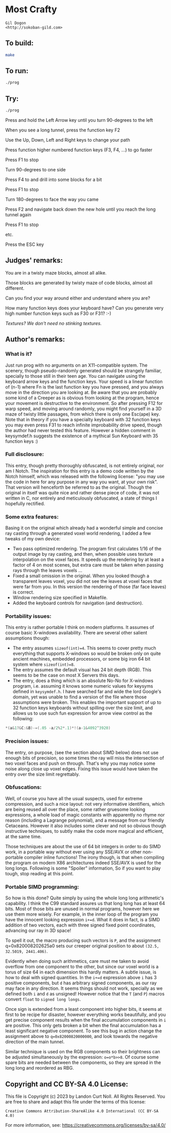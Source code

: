 # Most Crafty

    Gil Dogon  
    <http://sokoban-gild.com>

## To build:

```sh
make
```

## To run:

```sh
./prog
```

## Try:

```sh
./prog
```

Press and hold the Left Arrow key until you turn 90-degrees to the left

When you see a long tunnel, press the function key F2

Use the Up, Down, Left and Right keys to change your path

Press function higher numbered function keys (F3, F4, ...) to go faster

Press F1 to stop

Turn 90-degrees to one side

Press F4 to and drill into some blocks for a bit

Press F1 to stop

Turn 180-degrees to face the way you came

Press F2 and navigate back down the new hole until you reach the long tunnel again

Press F1 to stop

etc.

Press the ESC key

## Judges' remarks:

You are in a twisty maze blocks, almost all alike.

Those blocks are generated by  twisty maze of code blocks, almost all different.

Can you find your way around either and understand where you are?

How many function keys does your keyboard have?  Can you generate very high
number function keys such as F30 or F31?  :-)

*Textures? We don't need no stinking textures.*

## Author's remarks:

### What is it?

Just run prog with no arguments on an X11-compatible system. The scenery, though
pseudo-randomly generated should be strangely familiar, specially to those still
in their teen age. You can navigate using the keyboard arrow keys and the
function keys. Your speed is a linear function of (n-1) where Fn is the last
function key you have pressed, and you always move in the direction you are
looking at. Be aware that you are probably some kind of a Creeper as is obvious
from looking at the program, hence your movement is destructive to the
environment. So after pressing F12 for warp speed, and moving around randomly,
you might find yourself in a 3D maze of twisty little passages, from which there
is only one Esc(ape) key. Note that in theory if you have a specialty keyboard
with 32 function keys you may even press F31 to reach infinite improbability
drive speed, though the author had never tested this feature. However a hidden
comment in keysymdef.h suggests the existence of a mythical Sun Keyboard with 35
function keys :)

### Full disclosure:
This entry, though pretty thoroughly obfuscated, is not entirely original, nor
am I Notch. The inspiration for this entry is a demo code written by the Notch
himself, which was released with the following  license: "you may use the code
in here for any purpose in any way you want, at your own risk". That version
will henceforth be referred to as the original. Though the original in itself
was quite nice and rather dense piece of code, it was not written in C, nor
entirely and meticulously obfuscated, a state of things I hopefully rectified.

### Some extra features:

Basing it on the original which already had a wonderful simple and concise ray
casting through a generated voxel world rendering, I added a few tweaks of my
own device:

* Two pass optimized rendering. The program first calculates 1/16 of the output
image by ray casting, and then, when possible uses texture interpolation on the
voxel faces. It speeds up the rendering by at least a factor of 4 on most
scenes, but extra care must be taken when passing rays through the leaves voxels
...
* Fixed a small omission in the original. When you looked though a transparent
leaves voxel, you did not see the leaves at voxel faces that were far from you.
In this version the rendering of those (far face leaves) is correct.
* Window rendering size specified in Makefile.
* Added the keyboard controls for navigation (and destruction).

### Portability issues:

This entry is rather portable I think on modern platforms. It assumes of course
basic X-windows availability. There are several other salient assumptions
though:

* The entry assumes `sizeof(int)=4`. This seems to cover pretty much everything
that supports X-windows so would be broken only on quite ancient machines,
embedded processors, or some big iron 64 bit system where `sizeof(int)=8`.
* The entry assumes the default visual has 24 bit depth (RGB). This seems to be
the case on most X Servers this days.
* The entry, does a thing which is an absolute No-No for X-windows program, i.e.
assuming it knows some numeric values for keysyms defined in `keysymdef.h`. I
have searched far and wide the lord Google's domain, yet was unable to find a
version of the file where those assumptions were broken. This enables the
important support of up to 32 function keys keyboards without spilling over the
size limit, and allows us to use such fun expression for arrow view control as
the following:

```c
*(a&1?&C:&B)-=(.05 -a/2%2*.1)*!(a-1&4092^3920)
```

### Precision issues:

The entry, on purpose, (see the section about SIMD below) does not use enough
bits of precision, so some times the ray will miss the intersection of two voxel
faces and push on through. That's why you may notice some noise along close up
voxel edges. Fixing this issue would have taken the entry over the size limit
regrettably.

### Obfuscations:

Well, of course you have all the usual suspects, used for extreme compression,
and such a nice layout: not very informative identifiers, which are being reused
all over the place, some rather gruesome looking expressions, a whole load of
magic constants with apparently no rhyme nor reason (including a Lagrange
polynomial), and a message from our friendly Cetaceans. However it also includes
some clever and not so obvious though instructive techniques, to subtly make the
code more magical and efficient, at the same time.

Those techniques are about the use of 64 bit integers in order to do SIMD work,
in a portable way without ever using any SSE/AVX or other non-portable compiler
inline functions! The irony though, is that when compiling the program on modern
X86 architectures indeed SSE/AVX is used for the long longs.  Following is some
"Spoiler" information, So if you want to play tough, stop reading at this point.

### Portable SIMD programming:

So how is this done? Quite simply by using the whole long long arithmetic's
capability. I think the C99 standard assures us that long long has at least 64
bits. Most of those bits are unused in normal programs, however here we use them
more wisely. For example, in the inner loop of the program you have the innocent
looking expression `i+=d`. What it does in fact, is a SIMD addition of two
vectors, each with three signed fixed point coordinates, advancing our ray in 3D
space!

To spell it out, the macro producing such vectors is `P`, and the assignment
q=0x820008202625a0 sets our creeper original position to about `(32.5, 32.5019,
2441.406)`.

Evidently when doing such arithmetics, care must me taken to avoid overflow from
one component to the other, but since our voxel world is a torus of size 64 in
each dimension this hardly matters. A subtle issue, is how to deal with signed
quantities. In the `i+=d` expression above `i` has 3 positive components, but
`d` has arbitrary signed components, as our ray may face in any direction. It
seems things should not work, specially as we defined both `i` and `d` as
unsigned!  However notice that the `T` (and `P`) macros convert `float` to
`signed long longs`.

Once sign is extended from a least component into higher bits, it seems at first
to be recipe for disaster, however everything works beautifully, and you get
precise component results when the final accumulation components in `i` are
positive. This only gets broken a bit when the final accumulation has a least
significant negative component. To see this bug in action change the assignment
above to `q=0x82000820000000`, and look towards the negative direction of the main
tunnel.

Similar technique is used on the RGB components so their brightness can be
adjusted simultaneously by the expression: `o=o*b>>8`. Of course some spare bits
are needed between the components, so they are spread in the long long and
reordered as RBG.

## Copyright and CC BY-SA 4.0 License:

This file is Copyright (c) 2023 by Landon Curt Noll.  All Rights Reserved.
You are free to share and adapt this file under the terms of this license:

    Creative Commons Attribution-ShareAlike 4.0 International (CC BY-SA 4.0)

For more information, see: https://creativecommons.org/licenses/by-sa/4.0/
